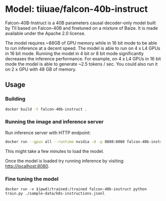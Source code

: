 # Model: tiiuae/falcon-40b-instruct

Falcon-40B-Instruct is a 40B parameters causal decoder-only model built by TII based on Falcon-40B and finetuned on a mixture of Baize. It is made available under the Apache 2.0 license.

The model requires ~88GB of GPU memory while in 16 bit mode to be able to run inference at a decent speed.
The model is able to run on 4 x L4 GPUs in 16 bit mode. Running the model in 4 bit or 8 bit
mode significantly decreases the inference performance. For example, on 4 x L4 GPUs in 16 bit mode the model is able
to generate ~2.5 tokens / sec. You could also run it on 2 x GPU with 48 GB of memory.

## Usage

### Building

```sh
docker build -t falcon-40b-instruct .
```

### Running the image and inference server
Run inference server with HTTP endpoint:
```sh
docker run --gpus all --runtime nvidia -d -p 8080:8080 falcon-40b-instruct
```
This might take a few minutes to load the model.

Once the model is loaded try running inference by visiting:
[http://localhost:8080](http://localhost:8080).

### Fine tuning the model
```
docker run -v $(pwd)/trained:/trained falcon-40b-instruct python train.py ./sample-data/k8s-instructions.jsonl
```
